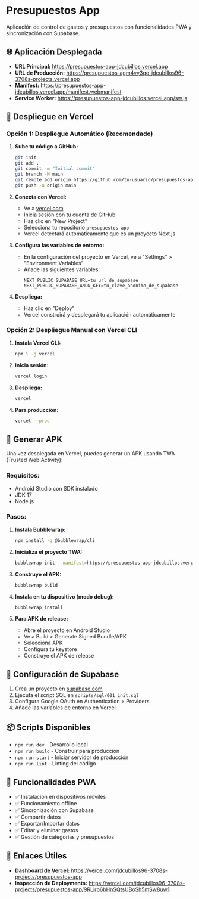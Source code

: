 # Presupuestos App

Aplicación de control de gastos y presupuestos con funcionalidades PWA y sincronización con Supabase.

## 🌐 Aplicación Desplegada

- **URL Principal:** https://presupuestos-app-jdcubillos.vercel.app
- **URL de Producción:** https://presupuestos-agm4vy3qo-jdcubillos96-3708s-projects.vercel.app
- **Manifest:** https://presupuestos-app-jdcubillos.vercel.app/manifest.webmanifest
- **Service Worker:** https://presupuestos-app-jdcubillos.vercel.app/sw.js

## 🚀 Despliegue en Vercel

### Opción 1: Despliegue Automático (Recomendado)

1. **Sube tu código a GitHub:**
   ```bash
   git init
   git add .
   git commit -m "Initial commit"
   git branch -M main
   git remote add origin https://github.com/tu-usuario/presupuestos-app.git
   git push -u origin main
   ```

2. **Conecta con Vercel:**
   - Ve a [vercel.com](https://vercel.com)
   - Inicia sesión con tu cuenta de GitHub
   - Haz clic en "New Project"
   - Selecciona tu repositorio `presupuestos-app`
   - Vercel detectará automáticamente que es un proyecto Next.js

3. **Configura las variables de entorno:**
   - En la configuración del proyecto en Vercel, ve a "Settings" > "Environment Variables"
   - Añade las siguientes variables:
     ```
     NEXT_PUBLIC_SUPABASE_URL=tu_url_de_supabase
     NEXT_PUBLIC_SUPABASE_ANON_KEY=tu_clave_anonima_de_supabase
     ```

4. **Despliega:**
   - Haz clic en "Deploy"
   - Vercel construirá y desplegará tu aplicación automáticamente

### Opción 2: Despliegue Manual con Vercel CLI

1. **Instala Vercel CLI:**
   ```bash
   npm i -g vercel
   ```

2. **Inicia sesión:**
   ```bash
   vercel login
   ```

3. **Despliega:**
   ```bash
   vercel
   ```

4. **Para producción:**
   ```bash
   vercel --prod
   ```

## 📱 Generar APK

Una vez desplegada en Vercel, puedes generar un APK usando TWA (Trusted Web Activity):

### Requisitos:
- Android Studio con SDK instalado
- JDK 17
- Node.js

### Pasos:

1. **Instala Bubblewrap:**
   ```bash
   npm install -g @bubblewrap/cli
   ```

2. **Inicializa el proyecto TWA:**
   ```bash
   bubblewrap init --manifest=https://presupuestos-app-jdcubillos.vercel.app/manifest.webmanifest
   ```

3. **Construye el APK:**
   ```bash
   bubblewrap build
   ```

4. **Instala en tu dispositivo (modo debug):**
   ```bash
   bubblewrap install
   ```

5. **Para APK de release:**
   - Abre el proyecto en Android Studio
   - Ve a Build > Generate Signed Bundle/APK
   - Selecciona APK
   - Configura tu keystore
   - Construye el APK de release

## 🔧 Configuración de Supabase

1. Crea un proyecto en [supabase.com](https://supabase.com)
2. Ejecuta el script SQL en `scripts/sql/001_init.sql`
3. Configura Google OAuth en Authentication > Providers
4. Añade las variables de entorno en Vercel

## 📦 Scripts Disponibles

- `npm run dev` - Desarrollo local
- `npm run build` - Construir para producción
- `npm run start` - Iniciar servidor de producción
- `npm run lint` - Linting del código

## 📱 Funcionalidades PWA

- ✅ Instalación en dispositivos móviles
- ✅ Funcionamiento offline
- ✅ Sincronización con Supabase
- ✅ Compartir datos
- ✅ Exportar/Importar datos
- ✅ Editar y eliminar gastos
- ✅ Gestión de categorías y presupuestos

## 🔗 Enlaces Útiles

- **Dashboard de Vercel:** https://vercel.com/jdcubillos96-3708s-projects/presupuestos-app
- **Inspección de Deployments:** https://vercel.com/jdcubillos96-3708s-projects/presupuestos-app/9RLirp6bHnSQtsUBoSh5mSw8uw1i
